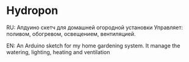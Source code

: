 # Hydropon

RU: Апдуино скетч для домашней огородной установки
Управляет: поливом, обогревом, освещением, вентиляцией.

EN: An Arduino sketch for my home gardening system.
It manage the watering, lighting, heating and ventilation
